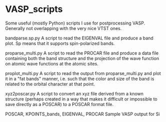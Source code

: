 # VASP_scripts
Some useful (mostly Python) scripts I use for postprocessing VASP. Generally not overlapping with the very nice VTST ones.

bandparse.sp.py
A script to read the EIGENVAL file and produce a band plot. Sp means that it supports spin-polarized bands.

proparse_multi.py
A script to read the PROCAR file and produce a data file containing both the band structure and the projection of the wave function on atomic wave functions at the atomic sites.

proplot_multi.py
A script to read the output from proparse_multi.py and plot it in a "fat bands" manner, i.e. such that the color and size of the band is related to the orbital character at that point.

xyz2poscar.py
A script to convert an xyz file derived from a known structure (perhaps created in a way that makes it difficult or impossible to save directly as a POSCAR) to a POSCAR format file.

POSCAR, KPOINTS_bands, EIGENVAL, PROCAR
Sample VASP output for Si
